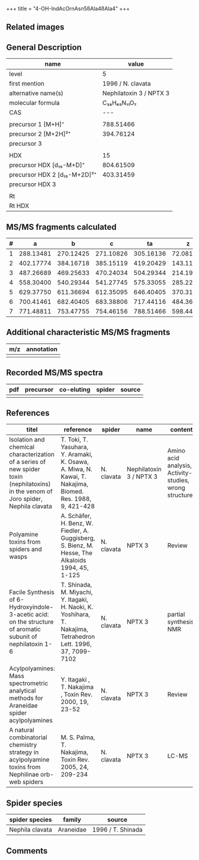 +++
title = "4-OH-IndAcOrnAsn5ßAla4ßAla4"
+++

## Related images

## General Description

| name                         | value                   |
|------------------------------|-------------------------|
| level                        | 5                       |
| first mention                | 1996 / N. clavata       |
| alternative name(s)          | Nephilatoxin 3 / NPTX 3 |
| molecular formula            | C₃₈H₆₅N₁₁O₇             |
| CAS                          | ---                     |
|                              |                         |
| precursor 1 [M+H]⁺           | 788.51466               |
| precursor 2 [M+2H]²⁺         | 394.76124               |
| precursor 3                  |                         |
|                              |                         |
| HDX                          | 15                      |
| precursor HDX   [d₁₅-M+D]⁺   | 804.61509               |
| precursor HDX 2 [d₁₅-M+2D]²⁺ | 403.31459               |
| precursor HDX 3              |                         |
|                              |                         |
| Rt                           |                         |
| Rt HDX                       |                         |

## MS/MS fragments calculated

| # | a         | b         | c         | ta        | z         | y         | tz        |
|---|-----------|-----------|-----------|-----------|-----------|-----------|-----------|
| 1 | 288.13481 | 270.12425 | 271.10826 | 305.16136 | 72.08132  | 55.05477  | 89.10787  |
| 2 | 402.17774 | 384.16718 | 385.15119 | 419.20429 | 143.11843 | 126.09188 | 160.14498 |
| 3 | 487.26689 | 469.25633 | 470.24034 | 504.29344 | 214.19193 | 197.16538 | 231.21848 |
| 4 | 558.30400 | 540.29344 | 541.27745 | 575.33055 | 285.22904 | 268.20249 | 302.25559 |
| 5 | 629.37750 | 611.36694 | 612.35095 | 646.40405 | 370.31819 | 353.29164 | 387.34474 |
| 6 | 700.41461 | 682.40405 | 683.38806 | 717.44116 | 484.36112 | 467.33457 | 501.38767 |
| 7 | 771.48811 | 753.47755 | 754.46156 | 788.51466 | 598.44043 | 581.41388 | 615.46698 |

## Additional characteristic MS/MS fragments

| m/z       | annotation |
|-----------|------------|
|           |            |

## Recorded MS/MS spectra

| pdf | precursor | co-eluting | spider    | source                              |
|-----|-----------|------------|-----------|-------------------------------------|
|     |           |            |           |                                     |

## References

| titel                                                                                                                                | reference                                                                                                      | spider     | name                    | content                                                | link                                                                        |
|--------------------------------------------------------------------------------------------------------------------------------------|----------------------------------------------------------------------------------------------------------------|------------|-------------------------|--------------------------------------------------------|-----------------------------------------------------------------------------|
| Isolation and chemical characterization of a series of new spider toxin (nephilatoxins) in the venom of Joro spider, Nephila clavata | T. Toki, T. Yasuhara, Y. Aramaki, K. Osawa, A. Miwa, N. Kawai, T. Nakajima, Biomed. Res. 1988, 9, 421-428      | N. clavata | Nephilatoxin 3 / NPTX 3 | Amino acid analysis, Activity-studies, wrong structure | [Link](https://www.jstage.jst.go.jp/article/biomedres/9/6/9_421/_article)   |
| Polyamine toxins from spiders and wasps                                                                                              | A. Schäfer, H. Benz, W. Fiedler, A. Guggisberg, S. Bienz, M. Hesse, The Alkaloids 1994, 45, 1-125              | N. clavata | NPTX 3                  | Review                                                 | [Link](https://www.sciencedirect.com/science/article/pii/S009995980860276X) |
| Facile Synthesis of 6-Hydroxyindole-3-acetic acid: on the structure of aromatic subunit of nephilatoxin 1-6                          | T. Shinada, M. Miyachi, Y. Itagaki, H. Naoki, K. Yoshihara, T. Nakajima, Tetrahedron Lett. 1996, 37, 7099-7102 | N. clavata | NPTX 3                  | partial synthesis, NMR                                 | [Link](https://www.sciencedirect.com/science/article/pii/0040403996015833)  |
| Acylpolyamines: Mass spectrometric analytical methods for Araneidae spider acylpolyamines                                            | Y. Itagaki , T. Nakajima , Toxin Rev. 2000, 19, 23-52                                                          | N. clavata | NPTX 3                  | Review                                                 | [Link](https://www.tandfonline.com/doi/abs/10.1081/TXR-100100314)           |
| A natural combinatorial chemistry strategy in acylpolyamine toxins from Nephilinae orb-web spiders                                   | M. S. Palma, T. Nakajima, Toxin Rev. 2005, 24, 209-234                                                         | N. clavata | NPTX 3                  | LC-MS                                                  | [Link](https://www.tandfonline.com/doi/abs/10.1081/TXR-200057857)           |

## Spider species

| spider species  | family    | source            |
|-----------------|-----------|-------------------|
| Nephila clavata | Araneidae | 1996 / T. Shinada |

## Comments